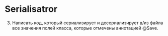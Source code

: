 # Serialisatror
3. Написать код, который сериализирует и десериализирует в/из файла все значения полей класса, которые отмечены аннотацией @Save.
